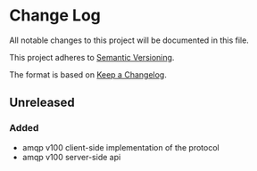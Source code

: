 # Change Log

All notable changes to this project will be documented in this file.

This project adheres to [Semantic Versioning](http://semver.org/).

The format is based on [Keep a Changelog](http://keepachangelog.com/).

## Unreleased

### Added

- amqp v100 client-side implementation of the protocol
- amqp v100 server-side api
